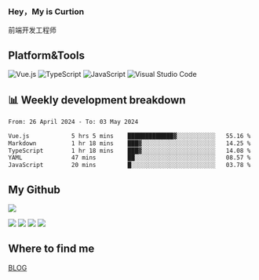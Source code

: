 ### Hey，My is Curtion
前端开发工程师
## Platform&Tools

![Vue.js](https://img.shields.io/badge/-Vue.js-4FC08D?style=flat-square&logo=Vue.js&logoColor=white)
![TypeScript](https://img.shields.io/badge/-TypeScript-007ACC?style=flat-square&logo=typescript&logoColor=white)
![JavaScript](https://img.shields.io/badge/-JavaScript-F7DF1E?style=flat-square&logo=javascript&logoColor=black)
![Visual Studio Code](https://img.shields.io/badge/-VSCode-007ACC?style=flat-square&logo=Visual-Studio-Code&logoColor=white)

## 📊 Weekly development breakdown

<!--START_SECTION:waka-->

```txt
From: 26 April 2024 - To: 03 May 2024

Vue.js            5 hrs 5 mins    █████████████▓░░░░░░░░░░░   55.16 %
Markdown          1 hr 18 mins    ███▓░░░░░░░░░░░░░░░░░░░░░   14.25 %
TypeScript        1 hr 18 mins    ███▓░░░░░░░░░░░░░░░░░░░░░   14.08 %
YAML              47 mins         ██░░░░░░░░░░░░░░░░░░░░░░░   08.57 %
JavaScript        20 mins         █░░░░░░░░░░░░░░░░░░░░░░░░   03.78 %
```

<!--END_SECTION:waka-->

## My Github

![](http://github-profile-summary-cards.vercel.app/api/cards/profile-details?username=curtion&theme=nord_bright)

![](http://github-profile-summary-cards.vercel.app/api/cards/stats?username=curtion&theme=nord_bright)
![](http://github-profile-summary-cards.vercel.app/api/cards/productive-time?username=curtion&theme=nord_bright&utcOffset=8)
![](http://github-profile-summary-cards.vercel.app/api/cards/repos-per-language?username=curtion&theme=nord_bright)
![](http://github-profile-summary-cards.vercel.app/api/cards/most-commit-language?username=curtion&theme=nord_bright)

## Where to find me

[BLOG](https://blog.3gxk.net)
